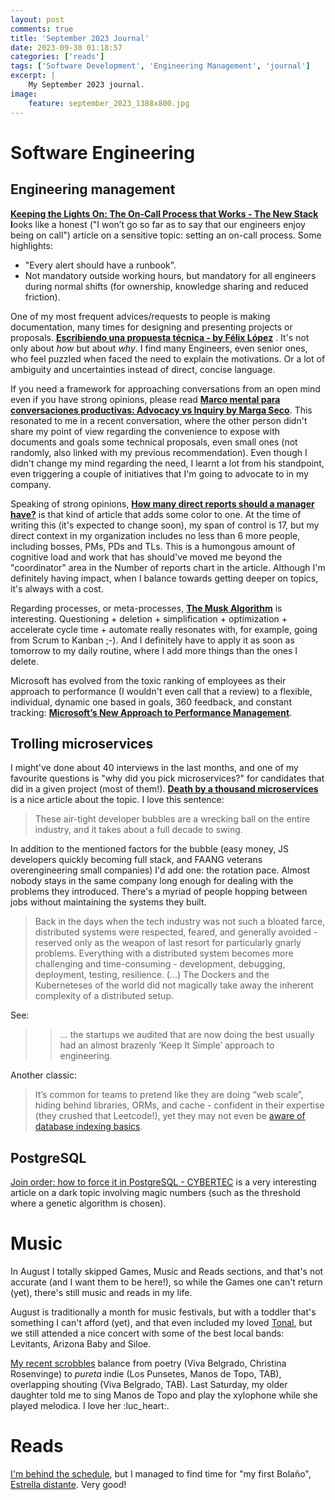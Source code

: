```yaml
---
layout: post
comments: true
title: 'September 2023 Journal'
date: 2023-09-30 01:18:57
categories: ['reads']
tags: ['Software Development', 'Engineering Management', 'journal']
excerpt: |
    My September 2023 journal.
image:
    feature: september_2023_1388x800.jpg
---
```


# Software Engineering

## Engineering management

**[Keeping the Lights On: The On-Call Process that Works - The New Stack](https://thenewstack.io/keeping-the-lights-on-the-on-call-process-that-works/) l**ooks like a honest ("I won’t go so far as to say that our engineers enjoy being on call") article on a sensitive topic: setting an on-call process. Some highlights:
- "Every alert should have a runbook".
- Not mandatory outside working hours, but mandatory for all engineers during normal shifts (for ownership, knowledge sharing and reduced friction).

One of my most frequent advices/requests to people is making documentation, many times for designing and presenting projects or proposals. **[Escribiendo una propuesta técnica - by Félix López](https://flopezluis.substack.com/p/escribiendo-una-propuesta-tecnica)** . It's not only about _how_ but about _why_. I find many Engineers, even senior ones, who feel puzzled when faced the need to explain the motivations. Or a lot of ambiguity and uncertainties instead of direct, concise language.

If you need a framework for approaching conversations from an open mind even if you have strong opinions, please read **[Marco mental para conversaciones productivas: Advocacy vs Inquiry by Marga Seco](https://medium.com/@m.seco.alvarez/marco-mental-para-conversaciones-productivas-advocacy-vs-inquiry-a0ff160f372f)**. This resonated to me in a recent conversation, where the other person didn't share my point of view regarding the convenience to expose with documents and goals some technical proposals, even small ones (not randomly, also linked with my previous recommendation). Even though I didn't change my mind regarding the need, I learnt a lot from his standpoint, even triggering a couple of initiatives that I'm going to advocate to in my company.

Speaking of strong opinions, **[How many direct reports should a manager have?](https://theengineeringmanager.substack.com/p/how-many-direct-reports-should-a)** is that kind of article that adds some color to one. At the time of writing this (it's expected to change soon), my span of control is 17, but my direct context in my organization includes no less than 6 more people, including bosses, PMs, PDs and TLs. This is a humongous amount of cognitive load and work that has should've moved me beyond the "coordinator" area in the Number of reports chart in the article. Although I'm definitely having impact, when I balance towards getting deeper on topics, it's always with a cost.

Regarding processes, or meta-processes, **[The Musk Algorithm](https://world.hey.com/dhh/the-musk-algorithm-977bf312)** is interesting. Questioning + deletion + simplification + optimization + accelerate cycle time + automate really resonates with, for example, going from Scrum to Kanban ;-). And I definitely have to apply it as soon as tomorrow to my daily routine, where I add more things than the ones I delete.

Microsoft has evolved from the toxic ranking of employees as their approach to performance (I wouldn't even call that a review) to a flexible, individual, dynamic one based in goals, 360 feedback, and constant tracking: **[Microsoft’s New Approach to Performance Management](https://www.performyard.com/articles/microsoft-performance-management)**.

## Trolling microservices

I might've done about 40 interviews in the last months, and one of my favourite questions is "why did you pick microservices?" for candidates that did in a given project (most of them!). **[Death by a thousand microservices](https://renegadeotter.com/2023/09/10/death-by-a-thousand-microservices.html)** is a nice article about the topic. I love this sentence:

> These air-tight developer bubbles are a wrecking ball on the entire industry, and it takes about a full decade to swing.

In addition to the mentioned factors for the bubble (easy money, JS developers quickly becoming full stack, and FAANG veterans overengineering small companies) I'd add one: the rotation pace. Almost nobody stays in the same company long enough for dealing with the problems they introduced. There's a myriad of people hopping between jobs without maintaining the systems they built.

> Back in the days when the tech industry was not such a bloated farce, distributed systems were respected, feared, and generally avoided - reserved only as the weapon of last resort for particularly gnarly problems. Everything with a distributed system becomes more challenging and time-consuming - development, debugging, deployment, testing, resilience. (...) The Dockers and the Kuberneteses of the world did not magically take away the inherent complexity of a distributed setup.

See:
> > … the startups we audited that are now doing the best usually had an almost brazenly ‘Keep It Simple’ approach to engineering.

Another classic:
>It’s common for teams to pretend like they are doing “web scale”, hiding behind libraries, ORMs, and cache - confident in their expertise (they crushed that Leetcode!), yet they may not even be [aware of database indexing basics](https://www.reddit.com/r/programming/comments/f46f5a/comment/fhp26k8/?context=3).

## PostgreSQL

[Join order: how to force it in PostgreSQL - CYBERTEC](https://www.cybertec-postgresql.com/en/forcing-a-join-order-in-postgresql/) is a very interesting article on a dark topic involving magic numbers (such as the threshold where a genetic algorithm is chosen).

# Music

In August I totally skipped Games, Music and Reads sections, and that's not accurate (and I want them to be here!), so while the Games one can't return (yet), there's still music and reads in my life.

August is traditionally a month for music festivals, but with a toddler that's something I can't afford (yet), and that even included my loved [Tonal](https://www.colectivolaika.com/tonal/), but we still attended a nice concert with some of the best local bands: Levitants, Arizona Baby and Siloe.

[My recent scrobbles](https://www.last.fm/user/juanignaciosl/library/artists?from=2023-09-01&to=2023-09-30&page=1) balance from poetry (Viva Belgrado, Christina Rosenvinge) to _pureta_ indie (Los Punsetes, Manos de Topo, TAB), overlapping shouting (Viva Belgrado, TAB). Last Saturday, my older daughter told me to sing Manos de Topo and play the xylophone while she played melodica. I love her :luc_heart:.
# Reads

[I'm behind the schedule](https://www.goodreads.com/user_challenges/40431405), but I managed to find time for "my first Bolaño", [Estrella distante](https://www.goodreads.com/book/show/59232.Estrella_distante). Very good!

